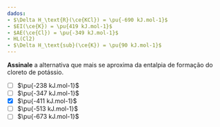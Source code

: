 ```yaml
---
dados:
- $\Delta H_\text{R}(\ce{KCl}) = \pu{-690 kJ.mol-1}$
- $EI(\ce{K}) = \pu{419 kJ.mol-1}$
- $AE(\ce{Cl}) = \pu{-349 kJ.mol-1}$
- HL(Cl2)
- $\Delta H_\text{sub}(\ce{K}) = \pu{90 kJ.mol-1}$
---
```


**Assinale** a alternativa que mais se aproxima da entalpia de formação do cloreto de potássio.

- [ ] $\pu{-238 kJ.mol-1}$
- [ ] $\pu{-347 kJ.mol-1}$
- [x] $\pu{-411 kJ.mol-1}$
- [ ] $\pu{-513 kJ.mol-1}$
- [ ] $\pu{-673 kJ.mol-1}$
